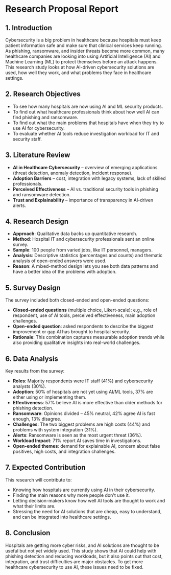 
# Research Proposal Report

## 1. Introduction
Cybersecurity is a big problem in healthcare because hospitals must keep patient information safe and make sure that clinical services keep running. As phishing, ransomware, and insider threats become more common, many healthcare companies are looking into using Artificial Intelligence (AI) and Machine Learning (ML) to protect themselves before an attack happens. This research study looks at how AI-driven cybersecurity solutions are used, how well they work, and what problems they face in healthcare settings.

## 2. Research Objectives
- To see how many hospitals are now using AI and ML security products.  
- To find out what healthcare professionals think about how well AI can find phishing and ransomware.  
- To find out what the main problems that hospitals have when they try to use AI for cybersecurity.  
- To evaluate whether AI tools reduce investigation workload for IT and security staff.  

## 3. Literature Review 
- **AI in Healthcare Cybersecurity** – overview of emerging applications (threat detection, anomaly detection, incident response).  
- **Adoption Barriers** – cost, integration with legacy systems, lack of skilled professionals.  
- **Perceived Effectiveness** – AI vs. traditional security tools in phishing and ransomware detection.  
- **Trust and Explainability** – importance of transparency in AI-driven alerts.  

## 4. Research Design
- **Approach**: Qualitative data backs up quantitative research.  
- **Method**: Hospital IT and cybersecurity professionals sent an online survey.  
- **Sample**: 100 people from varied jobs, like IT personnel, managers.  
- **Analysis**: Descriptive statistics (percentages and counts) and thematic analysis of open-ended answers were used.  
- **Reason**: A mixed-method design lets you see both data patterns and have a better idea of the problems with adoption.  

## 5. Survey Design
The survey included both closed-ended and open-ended questions:  
- **Closed-ended questions** (multiple choice, Likert-scale): e.g., role of respondent, use of AI tools, perceived effectiveness, main adoption challenges.  
- **Open-ended question**: asked respondents to describe the biggest improvement or gap AI has brought to hospital security.  
- **Rationale**: This combination captures measurable adoption trends while also providing qualitative insights into real-world challenges.  

## 6. Data Analysis 
Key results from the survey:  
- **Roles**: Majority respondents were IT staff (41%) and cybersecurity analysts (30%).  
- **Adoption**: 50% of hospitals are not yet using AI/ML tools, 37% are either using or implementing them.  
- **Effectiveness**: 57% believe AI is more effective than older methods for phishing detection.  
- **Ransomware**: Opinions divided – 45% neutral, 42% agree AI is fast enough, 13% disagree.  
- **Challenges**: The two biggest problems are high costs (44%) and problems with system integration (31%).  
- **Alerts**: Ransomware is seen as the most urgent threat (36%).  
- **Workload Impact**: 71% report AI saves time in investigations.  
- **Open-ended themes**: demand for explainable AI, concern about false positives, high costs, and integration challenges.  

## 7. Expected Contribution
This research will contribute to:  
- Knowing how hospitals are currently using AI in their cybersecurity.  
- Finding the main reasons why more people don't use it.  
- Letting decision-makers know how well AI tools are thought to work and what their limits are.  
- Stressing the need for AI solutions that are cheap, easy to understand, and can be integrated into healthcare settings.  

## 8. Conclusion
Hospitals are getting more cyber risks, and AI solutions are thought to be useful but not yet widely used. This study shows that AI could help with phishing detection and reducing workloads, but it also points out that cost, integration, and trust difficulties are major obstacles. To get more healthcare cybersecurity to use AI, these issues need to be fixed.  
